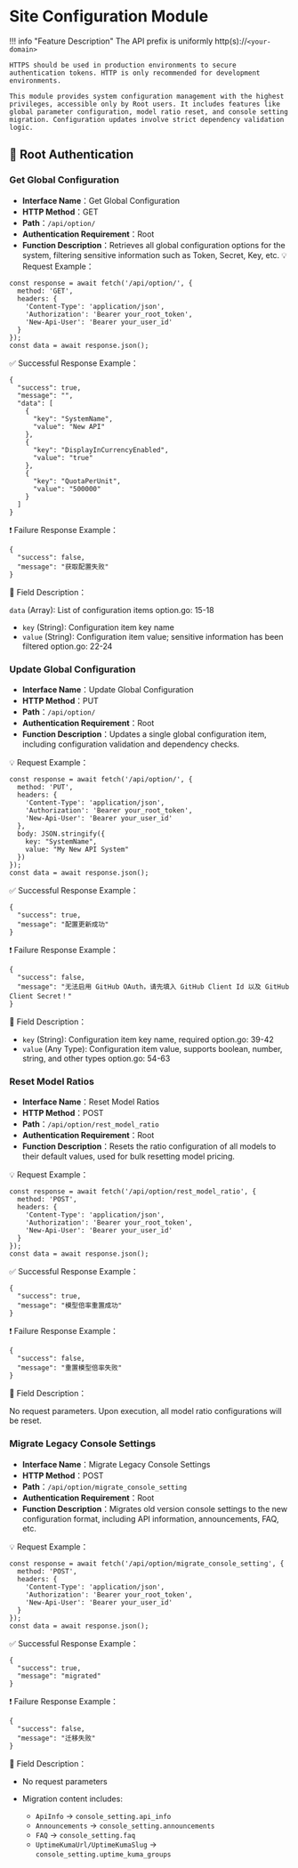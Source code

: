 # Site Configuration Module

!!! info "Feature Description"
    The API prefix is uniformly http(s)://`<your-domain>`

    HTTPS should be used in production environments to secure authentication tokens. HTTP is only recommended for development environments.

    This module provides system configuration management with the highest privileges, accessible only by Root users. It includes features like global parameter configuration, model ratio reset, and console setting migration. Configuration updates involve strict dependency validation logic.

## 🔐 Root Authentication

### Get Global Configuration
- **Interface Name**：Get Global Configuration
- **HTTP Method**：GET
- **Path**：`/api/option/`
- **Authentication Requirement**：Root
- **Function Description**：Retrieves all global configuration options for the system, filtering sensitive information such as Token, Secret, Key, etc.
💡 Request Example：

```
const response = await fetch('/api/option/', {  
  method: 'GET',  
  headers: {  
    'Content-Type': 'application/json',  
    'Authorization': 'Bearer your_root_token',
    'New-Api-User': 'Bearer your_user_id'
  }  
});  
const data = await response.json();
```

✅ Successful Response Example：

```
{  
  "success": true,  
  "message": "",  
  "data": [  
    {  
      "key": "SystemName",  
      "value": "New API"  
    },  
    {  
      "key": "DisplayInCurrencyEnabled",  
      "value": "true"  
    },  
    {  
      "key": "QuotaPerUnit",  
      "value": "500000"  
    }  
  ]  
}
```

❗ Failure Response Example：

```
{  
  "success": false,  
  "message": "获取配置失败"  
}
```

🧾 Field Description：

`data` (Array): List of configuration items option.go: 15-18

- `key` (String): Configuration item key name
- `value` (String): Configuration item value; sensitive information has been filtered option.go: 22-24


### Update Global Configuration

- **Interface Name**：Update Global Configuration
- **HTTP Method**：PUT
- **Path**：`/api/option/`
- **Authentication Requirement**：Root
- **Function Description**：Updates a single global configuration item, including configuration validation and dependency checks.

💡 Request Example：

```
const response = await fetch('/api/option/', {  
  method: 'PUT',  
  headers: {  
    'Content-Type': 'application/json',  
    'Authorization': 'Bearer your_root_token',
    'New-Api-User': 'Bearer your_user_id'
  },  
  body: JSON.stringify({  
    key: "SystemName",  
    value: "My New API System"  
  })  
});  
const data = await response.json();
```

✅ Successful Response Example：

```
{  
  "success": true,  
  "message": "配置更新成功"  
}
```

❗ Failure Response Example：

```
{  
  "success": false,  
  "message": "无法启用 GitHub OAuth，请先填入 GitHub Client Id 以及 GitHub Client Secret！"  
}
```

🧾 Field Description：

- `key` (String): Configuration item key name, required option.go: 39-42
- `value` (Any Type): Configuration item value, supports boolean, number, string, and other types option.go: 54-63

### Reset Model Ratios

- **Interface Name**：Reset Model Ratios
- **HTTP Method**：POST
- **Path**：`/api/option/rest_model_ratio`
- **Authentication Requirement**：Root
- **Function Description**：Resets the ratio configuration of all models to their default values, used for bulk resetting model pricing.

💡 Request Example：

```
const response = await fetch('/api/option/rest_model_ratio', {  
  method: 'POST',  
  headers: {  
    'Content-Type': 'application/json',  
    'Authorization': 'Bearer your_root_token',
    'New-Api-User': 'Bearer your_user_id'
  }  
});  
const data = await response.json();
```

✅ Successful Response Example：

```
{  
  "success": true,  
  "message": "模型倍率重置成功"  
}
```

❗ Failure Response Example：

```
{  
  "success": false,  
  "message": "重置模型倍率失败"  
}
```

🧾 Field Description：

No request parameters. Upon execution, all model ratio configurations will be reset.

### Migrate Legacy Console Settings

- **Interface Name**：Migrate Legacy Console Settings
- **HTTP Method**：POST
- **Path**：`/api/option/migrate_console_setting`
- **Authentication Requirement**：Root
- **Function Description**：Migrates old version console settings to the new configuration format, including API information, announcements, FAQ, etc.

💡 Request Example：

```
const response = await fetch('/api/option/migrate_console_setting', {  
  method: 'POST',  
  headers: {  
    'Content-Type': 'application/json',  
    'Authorization': 'Bearer your_root_token',
    'New-Api-User': 'Bearer your_user_id'
  }  
});  
const data = await response.json();
```

✅ Successful Response Example：

```
{  
  "success": true,  
  "message": "migrated"  
}
```

❗ Failure Response Example：

```
{  
  "success": false,  
  "message": "迁移失败"  
}
```

🧾 Field Description：

- No request parameters
- Migration content includes:

    - `ApiInfo` → `console_setting.api_info` 
    - `Announcements` → `console_setting.announcements` 
    - `FAQ` → `console_setting.faq` 
    - `UptimeKumaUrl/UptimeKumaSlug` → `console_setting.uptime_kuma_groups`